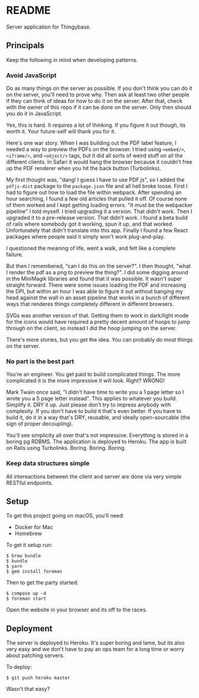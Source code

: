 # README

Server application for Thingybase.

## Principals

Keep the following in mind when developing patterns.

### Avoid JavaScript

Do as many things on the server as possible. If you don't think you can do it on the server, you'll need to prove why. Then ask at least two other people if they can think of ideas for how to do it on the server. After that, check with the owner of this repo if it can be done on the server. Only then should you do it in JavaScript.

Yes, this is hard. It requires a lot of thinking. If you figure it out though, its worth it. Your future-self will thank you for it.

Here's one war story. When I was building out the PDF label feature, I needed a way to preview the PDFs on the browser. I tried using `<embed/>`, `<iframe/>`, and `<object/>` tags, but it did all sorts of weird stuff on all the different clients. In Safari it would hang the browser because it couldn't free up the PDF renderer when you hit the back button (Turbolinks).

My first thought was, "dang! I guess I have to use PDF.js", so I added the `pdfjs-dist` package to the `package.json` file and all hell broke loose. First I had to figure out how to load the file within webpack. After spending an hour searching, I found a few old articles that pulled it off. Of course none of them worked and I kept getting loading errors. "It must be the webpacker pipeline" I told myself. I tried upgrading it a version. That didn't work. Then I upgraded it to a pre-release version. That didn't work. I found a beta build of rails where somebody got it working, spun it up, and that worked. Unfortunately that didn't translate into this app. Finally I found a few React packages where people said it simply won't work plug-and-play.

I questioned the meaning of life, went a walk, and felt like a complete failure.

But then I remembered, "can I do this on the server?". I then thought, "what I render the pdf as a png to preview the thing?". I did some digging around in the MiniMagik libraries and found that it was possible. It wasn't super straight forward. There were some issues loading the PDF and increasing the DPI, but within an hour I was able to figure it out without banging my head against the wall in an asset pipeline that works in a bunch of different ways that renderes things completely different in different browsers.

SVGs was another version of that. Getting them to work in dark/light mode for the icons would have required a pretty decent amount of hoops to jump through on the client, so instead I did the hoop jumping on the server.

There's more stories, but you get the idea. You can probably do most things on the server.

### No part is the best part

You're an engineer. You get paid to build complicated things. The more complicated it is the more impressive it will look. Right? WRONG!

Mark Twain once said, "I didn't have time to write you a 1 page letter so I wrote you a 5 page letter instead". This applies to whatever you build. Simplify it. DRY it up. Just please don't try to impress anybody with complexity. If you don't have to build it that's even better. If you have to build it, do it in a way that's DRY, reusable, and ideally open-sourcable (the sign of proper decoupling).

You'll see simplicity all over that's not impressive. Everything is stored in a boring pg RDBMS. The application is deployed to Heroku. The app is built on Rails using Turbolinks. Boring. Boring. Boring.

### Keep data structures simple

All intereactions between the client and server are done via very simple RESTful endpoints.

## Setup

To get this project going on macOS, you'll need:

* Docker for Mac
* Homebrew

To get it setup run:

```
$ brew bundle
$ bundle
$ yarn
$ gem install foreman
```

Then to get the party started:

```
$ compose up -d
$ foreman start
```

Open the website in your browser and its off to the races.

## Deployment

The server is deployed to Heroku. It's super boring and lame, but its also very easy and we don't have to pay an ops team for a long time or worry about patching servers.

To deploy:

```
$ git push heroku master
```

Wasn't that easy?